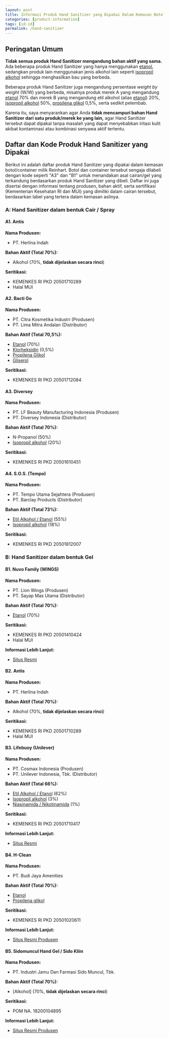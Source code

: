 ```yaml
---
layout: post
title: Informasi Produk Hand Sanitizer yang Dipakai Dalam Kemasan Botol/Container Kosong dari Reinhart
categories: [product-information]
tags: [id-id]
permalink: /hand-sanitizer
---
```

## Peringatan Umum
**Tidak semua produk Hand Sanitizer mengandung bahan aktif yang sama.** Ada beberapa produk Hand Sanitizer yang hanya menggunakan [etanol], sedangkan produk lain menggunakan jenis alkohol lain seperti [isopropil alkohol] sehingga menghasilkan bau yang berbeda.

Beberapa produk Hand Sanitizer juga mengandung persentase *weight by weight* (W/W) yang berbeda, misalnya produk merek A yang mengandung [etanol] 70% dan merek B yang mengandung etil alkohol (alias [etanol]) 20%, [isopropil alkohol] 50%, [propilena glikol] 0,5%, serta sedikit pelembab.

Karena itu, saya menyarankan agar Anda **tidak mencampuri bahan Hand Sanitizer dari satu produk/merek ke yang lain,** agar Hand Sanitizer tersebut dapat dipakai tanpa masalah yang dapat menyebabkan iritasi kulit akibat kontaminasi atau kombinasi senyawa aktif tertentu.

## Daftar dan Kode Produk Hand Sanitizer yang Dipakai

Berikut ini adalah daftar produk Hand Sanitizer yang dipakai dalam kemasan botol/container milik Reinhart. Botol dan container tersebut sengaja dilabeli dengan kode seperti "A3" dan "B1" untuk menandakan asal cairan/gel yang terkandung berdasarkan produk Hand Sanitizer yang dibeli. Daftar ini juga disertai dengan informasi tentang produsen, bahan aktif, serta sertifikasi (Kementerian Kesehatan RI dan MUI) yang dimiliki dalam cairan tersebut, berdasarkan label yang tertera dalam kemasan aslinya.

### A: Hand Sanitizer dalam bentuk Cair / Spray
#### A1. Antis
**Nama Produsen:**
- PT. Herlina Indah

**Bahan Aktif (Total 70%):**
- Alkohol (70%, **tidak dijelaskan secara rinci**)

**Seritikasi:**
- KEMENKES RI PKD 20501710289
- Halal MUI

#### A2. Bacti Go
**Nama Produsen:**
- PT. Citra Kosmetika Industri (Produsen)
- PT. Lima Mitra Andalan (Distributor)

**Bahan Aktif (Total 70,5%):**
- [Etanol] (70%)
- [Klorheksidin] (0,5%)
- [Propilena Glikol]
- [Gliserol]

**Seritikasi:**
- KEMENKES RI PKD 20501712084

#### A3. Diversey
**Nama Produsen:**
- PT. LF Beauty Manufacturing Indonesia (Produsen)
- PT. Diversey Indonesia (Distributor)

**Bahan Aktif (Total 70%):**
- N-Propanol (50%)
- [Isopropil alkohol] (20%)

**Seritikasi:**
- KEMENKES RI PKD 20501610451

#### A4. S.O.S. (Tempo)
**Nama Produsen:**
- PT. Tempo Utama Sejahtera (Produsen)
- PT. Barclay Products (Distributor)

**Bahan Aktif (Total 73%):**
- [Etil Alkohol / Etanol] (55%)
- [Isopropil alkohol] (18%)

**Seritikasi:**
- KEMENKES RI PKD 20501812007

### B: Hand Sanitizer dalam bentuk Gel
#### B1. Nuvo Family (WINGS)
**Nama Produsen:**
- PT. Lion Wings (Produsen)
- PT. Sayap Mas Utama (Distributor)

**Bahan Aktif (Total 70%):**
- [Etanol] (70%)

**Seritikasi:**
- KEMENKES RI PKD 20501410424
- Halal MUI

**Informasi Lebih Lanjut:**
- [Situs Resmi](https://nuvofamily.com/)

#### B2. Antis
**Nama Produsen:**
- PT. Herlina Indah

**Bahan Aktif (Total 70%):**
- Alkohol (70%, **tidak dijelaskan secara rinci**)

**Seritikasi:**
- KEMENKES RI PKD 20501710289
- Halal MUI

#### B3. Lifebuoy (Unilever)
**Nama Produsen:**
- PT. Cosmax Indonesia (Produsen)
- PT. Unilever Indonesia, Tbk. (Distributor)

**Bahan Aktif (Total 66%):**
- [Etil Alkohol / Etanol] (62%)
- [Isopropil alkohol] (3%)
- [Niasinamida / Nikotinamida] (1%)

**Seritikasi:**
- KEMENKES RI PKD 20501710417

**Informasi Lebih Lanjut:**
- [Situs Resmi](https://www.lifebuoy.co.id/products/hand-sanitizer.html)

#### B4. H-Clean
**Nama Produsen:**
- PT. Budi Jaya Amenities

**Bahan Aktif (Total 70%):**
- [Etanol]
- [Propilena glikol]

**Seritikasi:**
- KEMENKES RI PKD 20501020611

**Informasi Lebih Lanjut:**
- [Situs Resmi Produsen](http://budi-jaya.com/)

#### B5. Sidomuncul Hand Gel / Sido Kliin
**Nama Produsen:**
- PT. Industri Jamu Dan Farmasi Sido Muncul, Tbk.

**Bahan Aktif (Total 70%):**
- [Alkohol] (70%, **tidak dijelaskan secara rinci**)

**Seritikasi:**
- POM NA. 18200104895

**Informasi Lebih Lanjut:**
- [Situs Resmi Produsen](https://www.sidomuncul.co.id/)


[Etanol]: https://id.wikipedia.org/wiki/Etanol
[Etil Alkohol / Etanol]: https://id.wikipedia.org/wiki/Etanol
[Gliserol]: https://id.wikipedia.org/wiki/Gliserol
[Isopropil alkohol]: https://id.wikipedia.org/wiki/Isopropil_alkohol
[Klorheksidin]: https://id.wikipedia.org/wiki/Klorheksidin
[Niasinamida / Nikotinamida]: https://id.wikipedia.org/wiki/Nikotinamida
[Propilena glikol]: https://id.wikipedia.org/wiki/Propilena_glikol
